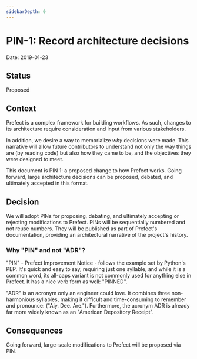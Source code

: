 ```yaml
---
sidebarDepth: 0
---
```


# PIN-1: Record architecture decisions

Date: 2019-01-23

## Status

Proposed

## Context

Prefect is a complex framework for building workflows. As such, changes to its architecture require consideration and input from various stakeholders.

In addition, we desire a way to memorialize _why_ decisions were made. This narrative will allow future contributors to understand not only the way things are (by reading code) but also how they came to be, and the objectives they were designed to meet.

This document is PIN 1: a proposed change to how Prefect works. Going forward, large architecture decisions can be proposed, debated, and ultimately accepted in this format.

## Decision

We will adopt PINs for proposing, debating, and ultimately accepting or rejecting modifications to Prefect. PINs will be sequentially numbered and not reuse numbers. They will be published as part of Prefect's documentation, providing an architectural narrative of the project's history.

### Why "PIN" and not "ADR"?

"PIN" - Prefect Improvement Notice - follows the example set by Python's PEP. It's quick and easy to say, requiring just one syllable, and while it is a common word, its all-caps variant is not commonly used for anything else in Prefect. It has a nice verb form as well: "PINNED".

"ADR" is an acronym only an engineer could love. It combines three non-harmonious syllables, making it difficult and time-consuming to remember and pronounce: ("Aiy. Dee. Are."). Furthermore, the acronym ADR is already far more widely known as an "American Depository Receipt".

## Consequences

Going forward, large-scale modifications to Prefect will be proposed via PIN.
